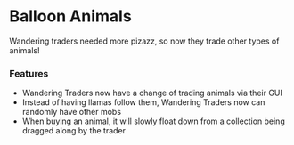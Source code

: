 # Balloon Animals<!--$headerTitle--><!--$pmc:delete-->

Wandering traders needed more pizazz, so now they trade other types of animals!<!--$pmc:headerSize-->

### Features
- Wandering Traders now have a change of trading animals via their GUI
- Instead of having llamas follow them, Wandering Traders now can randomly have other mobs
- When buying an animal, it will slowly float down from a collection being dragged along by the trader
